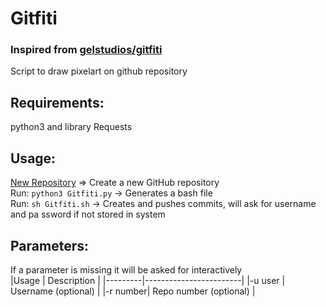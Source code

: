 # Gitfiti

### Inspired from [gelstudios/gitfiti](https://github.com/gelstudios/gitfiti)  
Script to draw pixelart on github repository    

## Requirements:
python3 and library Requests    

## Usage:  
[New Repository](https://github.com/new) => Create a new GitHub repository  
Run: ```python3 Gitfiti.py``` -> Generates a bash file  
Run: ```sh Gitfiti.sh``` -> Creates and pushes commits, will ask for username and pa  ssword if not stored in system    

## Parameters:  
If a parameter is missing it will be asked for interactively  
|Usage    | Description            |
|---------|------------------------|
|-u user  | Username (optional)    |
|-r number| Repo number (optional) |

